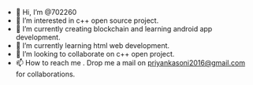 - 👋 Hi, I’m @702260
- 👀 I’m interested in c++ open source project.
- 🌱 I’m currently creating blockchain and learning android app development.
- 🌱 I’m currently learning html web development.
- 💞️ I’m looking to collaborate on c++ open project.
- 📫 How to reach me . Drop me a mail on priyankasoni2016@gmail.com for collaborations.

<!---
702260/702260 is a ✨ special ✨ repository because its `README.md` (this file) appears on your GitHub profile.
You can click the Preview link to take a look at your changes.
--->
